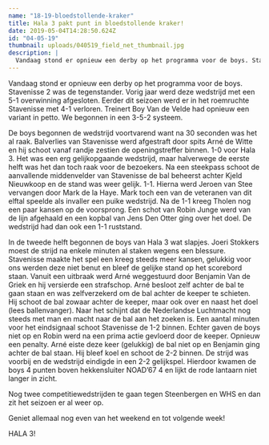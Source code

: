 ```yaml
---
name: "18-19-bloedstollende-kraker"
title: Hala 3 pakt punt in bloedstollende kraker!
date: 2019-05-04T14:28:50.624Z
id: "04-05-19"
thumbnail: uploads/040519_field_net_thumbnail.jpg
description: |
  Vandaag stond er opnieuw een derby op het programma voor de boys. Stavenisse 2 was de tegenstander. Vorig jaar werd deze wedstrijd met een 5-1 overwinning afgesloten...
---
```


Vandaag stond er opnieuw een derby op het programma voor de boys. Stavenisse 2 was de tegenstander. Vorig jaar werd deze wedstrijd met een 5-1 overwinning afgesloten. Eerder dit seizoen werd er in het roemruchte Stavenisse met 4-1 verloren. Treinert Boy Van de Velde had opnieuw een variant in petto. We begonnen in een 3-5-2 systeem.

De boys begonnen de wedstrijd voortvarend want na 30 seconden was het al raak. Balverlies van Stavenisse werd afgestraft door spits Arné de Witte en hij schoot vanaf randje zestien de openingstreffer binnen. 1-0 voor Hala 3. Het was een erg gelijkopgaande wedstrijd, maar halverwege de eerste helft was het dan toch raak voor de bezoekers. Na een steekpass schoot de aanvallende middenvelder van Stavenisse de bal beheerst achter Kjeld Nieuwkoop en de stand was weer gelijk. 1-1. Hierna werd Jeroen van Stee vervangen door Mark de la Haye. Mark toch een van de veteranen van dit elftal speelde als invaller een puike wedstrijd. Na de 1-1 kreeg Tholen nog een paar kansen op de voorsprong. Een schot van Robin Junge werd van de lijn afgehaald en een kopbal van Jens Den Otter ging over het doel. De wedstrijd had dan ook een 1-1 ruststand.

In de tweede helft begonnen de boys van Hala 3 wat slapjes. Joeri Stokkers moest de strijd na enkele minuten al staken wegens een blessure. Stavenisse maakte het spel een kreeg steeds meer kansen, gelukkig voor ons werden deze niet benut en bleef de gelijke stand op het scorebord staan. Vanuit een uitbraak werd Arné weggestuurd door Benjamin Van de Griek en hij versierde een strafschop. Arné besloot zelf achter de bal te gaan staan en was zelfverzekerd om de bal achter de keeper te schieten. Hij schoot de bal zowaar achter de keeper, maar ook over en naast het doel (lees ballenvanger). Naar het schijnt dat de Nederlandse Luchtmacht nog steeds met man en macht naar de bal aan het zoeken is. Een aantal minuten voor het eindsignaal schoot Stavenisse de 1-2 binnen. Echter gaven de boys niet op en Robin werd na een prima actie gevloerd door de keeper. Opnieuw een penalty. Arné eiste deze keer (gelukkig) de bal niet op en Benjamin ging achter de bal staan. Hij bleef koel en schoot de 2-2 binnen. De strijd was voorbij en de wedstrijd eindigde in een 2-2 gelijkspel. Hierdoor kwamen de boys 4 punten boven hekkensluiter NOAD’67 4 en lijkt de rode lantaarn niet langer in zicht.

Nog twee competitiewedstrijden te gaan tegen Steenbergen en WHS en dan zit het seizoen er al weer op.

Geniet allemaal nog even van het weekend en tot volgende week!

HALA 3!
